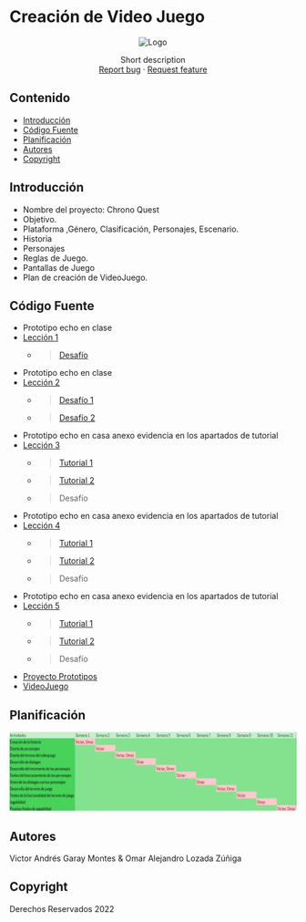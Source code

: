 # Creación de Video Juego
<p align="center">
    <img src="https://user-images.githubusercontent.com/8560750/195950148-0c0df38e-5f96-45ae-87c3-6922738c612d.jpg" alt="Logo" width=1200 height=300>

  <p align="center">
    Short description
    <br>
    <a href="https://reponame/issues/new?template=bug.md">Report bug</a>
    ·
    <a href="https://reponame/issues/new?template=feature.md&labels=feature">Request feature</a>
  </p>
</p>


## Contenido

- [Introducción](#introducción)
- [Código Fuente](#código-fuente)
- [Planificación](#planificación)
- [Autores](#autores)
- [Copyright](#copyright)


## Introducción

- Nombre del proyecto: Chrono Quest
- Objetivo.
- Plataforma ,Género, Clasificación, Personajes, Escenario.
- Historia
- Personajes
- Reglas de Juego.
- Pantallas de Juego
- Plan de creación de VideoJuego.

## Código Fuente

* Prototipo echo en clase
* [Lección 1](https://github.com/CreacionDeVideojuegosGIDS/Prototipo-1)
  * > [Desafío](https://github.com/CreacionDeVideojuegosGIDS/Desaf-o-1)
* Prototipo echo en clase
* [Lección 2](https://github.com/CreacionDeVideojuegosGIDS/Prototipo-2)
  * > [Desafío 1](https://github.com/CreacionDeVideojuegosGIDS/Evidencias/blob/main/Challengs/Challeng%202%20(Garay%20Montes%20Victor%20Andr%C3%A9s).unitypackage)
  * > [Desafío 2](https://github.com/CreacionDeVideojuegosGIDS/Evidencias/blob/main/Challengs/Desafio%202%20(Garay%20Montes%20Victor%20Andr%C3%A9s).unitypackage)
* Prototipo echo en casa anexo evidencia en los apartados de tutorial
* [Lección 3](https://github.com/CreacionDeVideojuegosGIDS/Evidencias/tree/main/Prototipo%203)
  * > [Tutorial 1](https://github.com/CreacionDeVideojuegosGIDS/Evidencias/tree/main/Prototipo%203/Prototipo%203%20P1.pdf)
  * > [Tutorial 2](https://github.com/CreacionDeVideojuegosGIDS/Evidencias/tree/main/Prototipo%203/Prototipo%203%20P2.pdf)
  * > Desafío
* Prototipo echo en casa anexo evidencia en los apartados de tutorial
* [Lección 4](https://github.com/CreacionDeVideojuegosGIDS/Evidencias/tree/main/Prototipo%204)
  * > [Tutorial 1](https://github.com/CreacionDeVideojuegosGIDS/Evidencias/tree/main/Prototipo%204/Prototipo%204%20P1.pdf)
  * > [Tutorial 2](https://github.com/CreacionDeVideojuegosGIDS/Evidencias/tree/main/Prototipo%204/Prototipo%204%20P2.pdf)
  * > Desafío
* Prototipo echo en casa anexo evidencia en los apartados de tutorial
* [Lección 5](https://github.com/CreacionDeVideojuegosGIDS/Evidencias/tree/main/Prototipo%205)
  * > [Tutorial 1](https://github.com/CreacionDeVideojuegosGIDS/Evidencias/tree/main/Prototipo%205/Prototipo%205%20P1.pdf)
  * > [Tutorial 2](https://github.com/CreacionDeVideojuegosGIDS/Evidencias/tree/main/Player%20Animations%202D)
  * > Desafío
* [Proyecto Prototipos](https://github.com/CreacionDeVideojuegosGIDS/Evidencias/tree/main/Prototipo%205)
* [VideoJuego](https://github.com/victorsigma/Proyect-Testing-Gamr)

## Planificación

![4337008](https://raw.githubusercontent.com/CreacionDeVideojuegosGIDS/Evidencias/refs/heads/main/Images/Planificacion.jpg)

## Autores
Victor Andrés Garay Montes & Omar Alejandro Lozada Zúñiga

## Copyright
Derechos Reservados 2022
